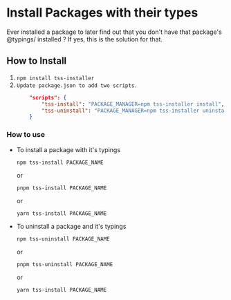 # Install Packages with their types

Ever installed a package to later find out that you don't have that package's @typings/ installed ? If yes, this is the solution for that.

## How to Install

1. `npm install tss-installer`
2. `Update package.json to add two scripts.`
    ```json
        "scripts": {
            "tss-install": "PACKAGE_MANAGER=npm tss-installer install",
            "tss-uninstall": "PACKAGE_MANAGER=npm tss-installer uninstall",
        }
    ```

### How to use

- To install a package with it's typings

    `npm tss-install PACKAGE_NAME`
    
    or

    `pnpm tss-install PACKAGE_NAME`

    or

    `yarn tss-install PACKAGE_NAME`

- To uninstall a package and it's typings

    `npm tss-uninstall PACKAGE_NAME`

    or

    `pnpm tss-uninstall PACKAGE_NAME`
    
    or

    `yarn tss-install PACKAGE_NAME`


